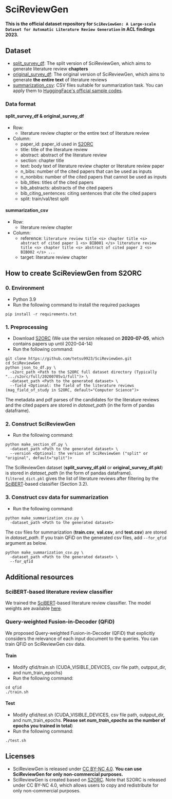 # SciReviewGen
**This is the official dataset repository for `SciReviewGen: A Large-scale Dataset for Automatic Literature Review Generation` in ACL findings 2023.**

## Dataset
- [split_survey_df](https://drive.google.com/file/d/1S6v-xaCDND4ilK38sEpkfcOoMnffX7Zf/view?usp=sharing): The split version of SciReviewGen, which aims to generate literature review **chapters**
- [original_survey_df](https://drive.google.com/file/d/1MnjQ2fQ_fJjcqKvIwj2w7P6IGh4GszXH/view?usp=sharing): The original version of SciReviewGen, which aims to generate **the entire text** of literature reviews
- [summarization_csv](https://drive.google.com/file/d/1okvILkxfrpTQYWLxbV4lM9BQnuVaAfbY/view?usp=sharing): CSV files suitable for summarization task. You can apply them to [HuggingFace's official sample codes](https://github.com/huggingface/transformers/tree/main/examples/pytorch/summarization#custom-csv-files).

### Data format
#### split_survey_df & original_survey_df
- Row: 
  - literature review chapter or the entire text of literature review
- Column:
  - paper_id: paper_id used in [S2ORC](https://github.com/allenai/s2orc)
  - title: title of the literature review
  - abstract: abstract of the literature review
  - section: chapter title
  - text: body text of literature review chapter or literature review paper
  - n_bibs: number of the cited papers that can be used as inputs
  - n_nonbibs: number of the cited papers that cannot be used as inputs
  - bib_titles: titles of the cited papers
  - bib_abstracts: abstracts of the cited papers
  - bib_citing_sentences: citing sentences that cite the cited papers
  - split: train/val/test split

#### summarization_csv
- Row: 
  - literature review chapter
- Column:
  - reference: `literature review title <s> chapter title <s> abstract of cited paper 1 <s> BIB001 </s> literature review title <s> chapter title <s> abstract of cited paper 2 <s> BIB002 </s> ...`
  - target: literature review chapter


## How to create SciReviewGen from S2ORC
### 0. Environment
- Python 3.9
- Run the following command to install the required packages
```
pip install -r requirements.txt
```

### 1. Preprocessing
- Download [S2ORC](https://github.com/allenai/s2orc) (We use the version released on **2020-07-05**, which contains papers up until 2020-04-14)
- Run the following command:
```
git clone https://github.com/tetsu9923/SciReviewGen.git
cd SciReviewGen
python json_to_df.py \
  -s2orc_path <Path to the S2ORC full dataset directory (Typically ".../s2orc/full/20200705v1/full")> \
  -dataset_path <Path to the generated dataset> \
  --field <Optional: the field of the literature reviews (mag_field_of_study in S2ORC, default="Computer Science")>
```
The metadata and pdf parses of the candidates for the literature reviews and the cited papers are stored in *dataset_path* (in the form of pandas dataframe).

### 2. Construct SciReviewGen
- Run the following command:
```
python make_section_df.py \
  -dataset_path <Path to the generated dataset> \
  --version <Optional: the version of SciReviewGen ("split" or "original", default="split")>
```
The SciReviewGen dataset (**split_survey_df.pkl** or **original_survey_df.pkl**) is stored in *dataset_path* (in the form of pandas dataframe).
`filtered_dict.pkl` gives the list of literature reviews after filtering by the [SciBERT](https://arxiv.org/abs/1903.10676)-based classifier (Section 3.2).

### 3. Construct csv data for summarization
- Run the following command:
```
python make_summarization_csv.py \
  -dataset_path <Path to the generated dataset> 
```
The csv files for summarization (**train.csv**, **val.csv**, and **test.csv**) are stored in *dataset_path*.
If you train QFiD on the generated csv files, add `--for_qfid` argument as below.
```
python make_summarization_csv.py \
  -dataset_path <Path to the generated dataset> \
  --for_qfid
```


## Additional resources
### SciBERT-based literature review classifier
We trained the [SciBERT](https://arxiv.org/abs/1903.10676)-based literature review classifier.
The model weights are available [here](https://drive.google.com/file/d/1cPGJpvCFQkHX2td99YyFitBirG-eCcLC/view?usp=sharing).

### Query-weighted Fusion-in-Decoder (QFiD)
We proposed Query-weighted Fusion-in-Decoder (QFiD) that explicitly considers the relevance of each input document to the queries.
You can train QFiD on SciReviewGen csv data.
#### Train
- Modify qfid/train.sh (CUDA_VISIBLE_DEVICES, csv file path, outpput_dir, and num_train_epochs)
- Run the following command:
```
cd qfid
./train.sh
```
#### Test
- Modify qfid/test.sh (CUDA_VISIBLE_DEVICES, csv file path, outpput_dir, and num_train_epochs. **Please set *num_train_epochs* as the number of epochs you trained in total**)
- Run the following command:
```
./test.sh
```

## Licenses
- SciReviewGen is released under [CC BY-NC 4.0](https://creativecommons.org/licenses/by-nc/4.0/). **You can use SciReviewGen for only non-commercial purposes.**
- SciReviewGen is created based on [S2ORC](https://github.com/allenai/s2orc). Note that S2ORC is released under CC BY-NC 4.0, which allows users to copy and redistribute for only non-commercial purposes.

